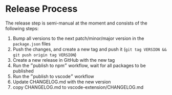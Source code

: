 # Release Process

The release step is semi-manual at the moment and consists of the following steps:

1. Bump all versions to the next patch/minor/major version in the `package.json` files
2. Push the changes, and create a new tag and push it (`git tag VERSION && git push origin tag VERSION`)
3. Create a new release in GitHub with the new tag
4. Run the ״publish to npm״ workflow, wait for all packages to be published
5. Run the ״publish to vscode״ workflow
6. Update CHANGELOG.md with the new version
7. copy CHANGELOG.md to vscode-extension/CHANGELOG.md
